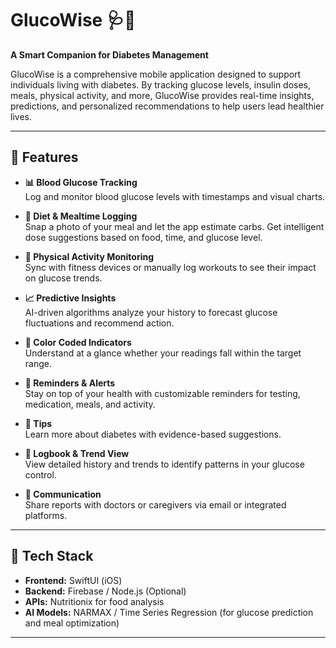 # GlucoWise 🩺📱  
**A Smart Companion for Diabetes Management**

GlucoWise is a comprehensive mobile application designed to support individuals living with diabetes. By tracking glucose levels, insulin doses, meals, physical activity, and more, GlucoWise provides real-time insights, predictions, and personalized recommendations to help users lead healthier lives.

---

## 🚀 Features

- **📊 Blood Glucose Tracking**  
  Log and monitor blood glucose levels with timestamps and visual charts.

- **🥗 Diet & Mealtime Logging**  
  Snap a photo of your meal and let the app estimate carbs. Get intelligent dose suggestions based on food, time, and glucose level.

- **🏃 Physical Activity Monitoring**  
  Sync with fitness devices or manually log workouts to see their impact on glucose trends.

- **📈 Predictive Insights**  
  AI-driven algorithms analyze your history to forecast glucose fluctuations and recommend action.

- **🌈 Color Coded Indicators**  
  Understand at a glance whether your readings fall within the target range.

- **📅 Reminders & Alerts**  
  Stay on top of your health with customizable reminders for testing, medication, meals, and activity.

- **📘 Tips**  
  Learn more about diabetes with evidence-based suggestions.

- **🧾 Logbook & Trend View**  
  View detailed history and trends to identify patterns in your glucose control.

- **🔄 Communication**  
  Share reports with doctors or caregivers via email or integrated platforms.

---

## 📱 Tech Stack

- **Frontend:** SwiftUI (iOS)
- **Backend:** Firebase / Node.js (Optional)
- **APIs:** Nutritionix for food analysis  
- **AI Models:** NARMAX / Time Series Regression (for glucose prediction and meal optimization)

---


